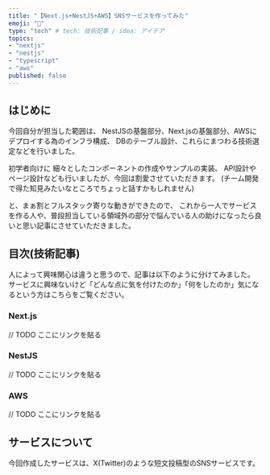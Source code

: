 ```yaml
---
title: "【Next.js+NestJS+AWS】SNSサービスを作ってみた"
emoji: "🦜"
type: "tech" # tech: 技術記事 / idea: アイデア
topics:
- "nextjs"
- "nestjs"
- "typescript"
- "aws"
published: false
---
```


## はじめに
今回自分が担当した範囲は、
NestJSの基盤部分、Next.jsの基盤部分、AWSにデプロイする為のインフラ構成、
DBのテーブル設計、これらにまつわる技術選定などを行いました。

初学者向けに 細々としたコンポーネントの作成やサンプルの実装、
API設計やページ設計なども行いましたが、今回は割愛させていただきます。
(チーム開発で得た知見みたいなところでちょっと話すかもしれません)

と、まぁ割とフルスタック寄りな動きができたので、
これから一人でサービスを作る人や、普段担当している領域外の部分で悩んでいる人の助けになったら良いと思い記事にさせていただきました。

## 目次(技術記事)
人によって興味関心は違うと思うので、記事は以下のように分けてみました。  
サービスに興味ないけど「どんな点に気を付けたのか」「何をしたのか」気になるという方はこちらをご覧ください。

### Next.js
// TODO ここにリンクを貼る

### NestJS
// TODO ここにリンクを貼る

### AWS
// TODO ここにリンクを貼る

## サービスについて
今回作成したサービスは、X(Twitter)のような短文投稿型のSNSサービスです。

